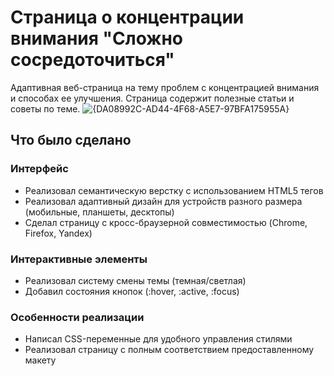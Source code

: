 # Страница о концентрации внимания "Сложно сосредоточиться"
Адаптивная веб-страница на тему проблем с концентрацией внимания и способах ее улучшения. Страница содержит полезные статьи и советы по теме.
![{DA08992C-AD44-4F68-A5E7-97BFA175955A}](https://github.com/user-attachments/assets/5a0825a4-8a7b-4982-8c74-9a82869380ad)
## Что было сделано 
### Интерфейс
- Реализовал семантическую верстку с использованием HTML5 тегов
- Реализовал адаптивный дизайн для устройств разного размера (мобильные, планшеты, десктопы)
- Сделал страницу с кросс-браузерной совместимостью (Chrome, Firefox, Yandex)
### Интерактивные элементы
- Реализовал систему смены темы (темная/светлая)
- Добавил состояния кнопок (:hover, :active, :focus)
### Особенности реализации
- Написал CSS-переменные для удобного управления стилями
- Реализовал страницу с полным соответствием предоставленному макету
